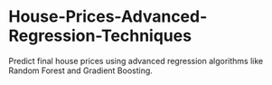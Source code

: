 # House-Prices-Advanced-Regression-Techniques
Predict final house prices using advanced regression algorithms like Random Forest and Gradient Boosting. 
